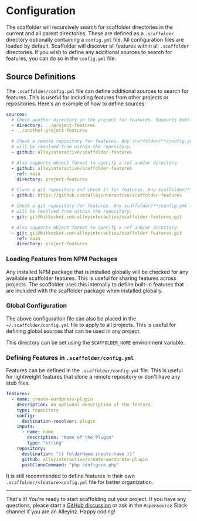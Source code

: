# Configuration

The scaffolder will recursively search for scaffolder directories in the current
and all parent directories. These are defined as a `.scaffolder` directory
optionally containing a `config.yml` file. All configuration files are loaded by
default. Scaffolder will discover all features within all `.scaffolder`
directories. If you wish to define any additional sources to search for
features, you can do so in the `config.yml` file.

## Source Definitions

The `.scaffolder/config.yml` file can define additional sources to search for
features. This is useful for including features from other projects or
repositories. Here's an example of how to define sources:

```yaml
sources:
  # Check another directory in the project for features. Supports both formats.
  - directory: ../project-features
  - ../another-project-features

  # Check a remote repository for features. Any scaffolder/**/config.yml files
  # will be resolved from within the repository.
  - github: alleyinteractive/scaffolder-features

  # Also supports object format to specify a ref and/or directory:
  - github: alleyinteractive/scaffolder-features
    ref: main
    directory: project-features

  # Clone a git repository and check it for features. Any scaffolder/**/config.yml
  - github: https://github.com/alleyinteractive/scaffolder-features

  # Check a git repository for features. Any scaffolder/**/config.yml files
  # will be resolved from within the repository.
  - git: git@bitbucket.com:alleyinteractive/scaffolder-features.git

  # Also supports object format to specify a ref and/or directory:
  - git: git@bitbucket.com:alleyinteractive/scaffolder-features.git
    ref: main
    directory: project-features
```

### Loading Features from NPM Packages

Any installed NPM package that is installed globally will be checked for any
available scaffolder features. This is useful for sharing features across
projects. The scaffolder uses this internally to define built-in features that
are included with the scaffolder package when installed globally.

### Global Configuration

The above configuration file can also be placed in the
`~/.scaffolder/config.yml` file to apply to all projects. This is useful for
defining global sources that can be used in any project.

This directory can be set using the `SCAFFOLDER_HOME` environment variable.

### Defining Features in `.scaffolder/config.yml`

Features can be defined in the `.scaffolder/config.yml` file. This is useful for
lightweight features that clone a remote repository or don't have any stub files.

```yaml
features:
  - name: create-wordpress-plugin
    description: An optional description of the feature.
    type: repository
    config:
      destination-resolver: plugin
    inputs:
      - name: name
        description: "Name of the Plugin"
        type: "string"
    repository:
      destination: "{{ folderName inputs.name }}"
      github: alleyinteractive/create-wordpress-plugin
      postCloneCommand: "php configure.php"
```

It is still recommended to define features in their own
`.scaffolder/<feature>config.yml` file for better organization.

----

That's it! You're ready to start scaffolding out your project. If you have any
questions, please start a
[GitHub discussion](https://github.com/alleyinteractive/alley-scripts/discussions/new?category=q-a&title=[scaffodler]:%20)
or ask in the `#opensource` Slack channel if you are an Alleyinz. Happy coding!
